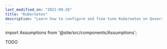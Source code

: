 ```yaml
---
last_modified_on: "2021-09-26"
title: "Kubernetes"
description: "Learn how to configure and fine tune Kubernetes on Qovery"
---
```

import Assumptions from '@site/src/components/Assumptions';

TODO



